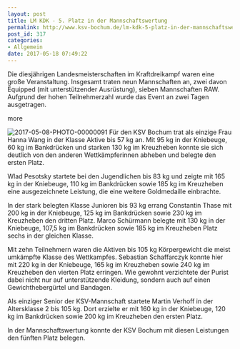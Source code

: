 ```yaml
---
layout: post
title: LM KDK - 5. Platz in der Mannschaftswertung
permalink: http://www.ksv-bochum.de/lm-kdk-5-platz-in-der-mannschaftswertung
post_id: 317
categories: 
- Allgemein
date: 2017-05-18 07:49:22
---
```


Die diesjährigen Landesmeisterschaften im Kraftdreikampf waren eine große Veranstaltung. Insgesamt traten neun Mannschaften an, zwei davon Equipped (mit unterstützender Ausrüstung), sieben Mannschaften RAW. Aufgrund der hohen Teilnehmerzahl wurde das Event an zwei Tagen ausgetragen.

more

![2017-05-08-PHOTO-00000091](http://www.ksv-bochum.de/wp-content/uploads/2017/05/2017-05-08-PHOTO-00000091-640x480.jpg)
Für den KSV Bochum trat als einzige Frau Hanna Wang in der Klasse Aktive bis 57 kg an. Mit 95 kg in der Kniebeuge, 60 kg im Bankdrücken und starken 130 kg im Kreuzheben konnte sie sich deutlich von den anderen Wettkämpferinnen abheben und belegte den ersten Platz.

Wlad Pesotsky startete bei den Jugendlichen bis 83 kg und zeigte mit 165 kg in der Kniebeuge, 110 kg im Bankdrücken sowie 185 kg im Kreuzheben eine ausgezeichnete Leistung, die eine weitere Goldmedaille einbrachte.

In der stark belegten Klasse Junioren bis 93 kg errang Constantin Thase mit 200 kg in der Kniebeuge, 125 kg im Bankdrücken sowie 230 kg im Kreuzheben den dritten Platz. Marco Schürmann belegte mit 130 kg in der Kniebeuge, 107,5 kg im Bankdrücken sowie 185 kg im Kreuzheben Platz sechs in der gleichen Klasse.

Mit zehn Teilnehmern waren die Aktiven bis 105 kg Körpergewicht die meist umkämpfte Klasse des Wettkampfes. Sebastian Schaffarczyk konnte hier mit 220 kg in der Kniebeuge, 165 kg im Kreuzheben sowie 240 kg im Kreuzheben den vierten Platz erringen. Wie gewohnt verzichtete der Purist dabei nicht nur auf unterstützende Kleidung, sondern auch auf einen Gewichthebergürtel und Bandagen.

Als einziger Senior der KSV-Mannschaft startete Martin Verhoff in der Altersklasse 2 bis 105 kg. Dort erzielte er mit 160 kg in der Kniebeuge, 120 kg im Bankdrücken sowie 200 kg im Kreuzheben den ersten Platz.

In der Mannschaftswertung konnte der KSV Bochum mit diesen Leistungen den fünften Platz belegen.